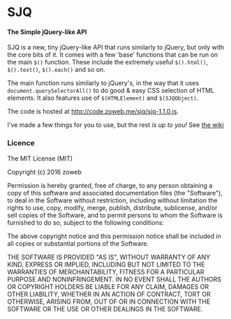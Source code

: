 # SJQ
#### The Simple jQuery-like API

SJQ is a new, tiny jQuery-like API that runs similarly to jQuery, but only with the core bits of it.
It comes with a few 'base' functions that can be run on the main `$()` function. These include the extremely useful `$().html()`, `$().text()`, `$().each()` and so on.

The main function runs similarly to jQuery's, in the way that it uses `document.querySelectorAll()` to do good & easy CSS selection of HTML elements. It also features use of `$(HTMLElement)` and `$(SJQObject)`.

The code is hosted at http://code.zoweb.me/sjq/sjq-1.1.0.js.



I've made a few things for you to use, but the rest *is up to you!* See [the wiki](http://learninternet.zoweb.me/learn/js_sjq "The Wiki")

### Licence
The MIT License (MIT)

Copyright (c) 2016 zoweb

Permission is hereby granted, free of charge, to any person obtaining a copy of this software and associated documentation files (the "Software"), to deal in the Software without restriction, including without limitation the rights to use, copy, modify, merge, publish, distribute, sublicense, and/or sell copies of the Software, and to permit persons to whom the Software is furnished to do so, subject to the following conditions:

The above copyright notice and this permission notice shall be included in all copies or substantial portions of the Software.

THE SOFTWARE IS PROVIDED "AS IS", WITHOUT WARRANTY OF ANY KIND, EXPRESS OR IMPLIED, INCLUDING BUT NOT LIMITED TO THE WARRANTIES OF MERCHANTABILITY, FITNESS FOR A PARTICULAR PURPOSE AND NONINFRINGEMENT. IN NO EVENT SHALL THE AUTHORS OR COPYRIGHT HOLDERS BE LIABLE FOR ANY CLAIM, DAMAGES OR OTHER LIABILITY, WHETHER IN AN ACTION OF CONTRACT, TORT OR OTHERWISE, ARISING FROM, OUT OF OR IN CONNECTION WITH THE SOFTWARE OR THE USE OR OTHER DEALINGS IN THE SOFTWARE.
